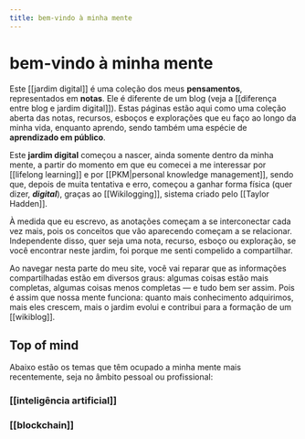 ```yaml
---
title: bem-vindo à minha mente
---
```

# bem-vindo à minha mente

Este [[jardim digital]] é uma coleção dos meus **pensamentos**, representados em **notas**. Ele é diferente de um blog (veja a [[diferença entre blog e jardim digital]]). Estas páginas estão aqui como uma coleção aberta das notas, recursos, esboços e explorações que eu faço ao longo da minha vida, enquanto aprendo, sendo também uma espécie de **aprendizado em público**.

Este **jardim digital** começou a nascer, ainda somente dentro da minha mente, a partir do momento em que eu comecei a me interessar por [[lifelong learning]] e por [[PKM|personal knowledge management]], sendo que, depois de muita tentativa e erro, começou a ganhar forma física (quer dizer, **_digital_**), graças ao [[Wikilogging]], sistema criado pelo [[Taylor Hadden]].

À medida que eu escrevo, as anotações começam a se interconectar cada vez mais, pois os conceitos que vão aparecendo começam a se relacionar. Independente disso, quer  seja uma nota, recurso, esboço ou exploração, se você encontrar neste jardim, foi porque me senti compelido a compartilhar.

Ao navegar nesta parte do meu site, você vai reparar que as informações compartilhadas estão em diversos graus: algumas coisas estão mais completas, algumas coisas menos completas — e tudo bem ser assim. Pois é assim que nossa mente funciona: quanto mais conhecimento adquirimos, mais eles crescem, mais o jardim evolui e contribui para a formação de um [[wikiblog]].

## Top of mind

Abaixo estão os temas que têm ocupado a minha mente mais recentemente, seja no âmbito pessoal ou profissional:

### [[inteligência artificial]]
### [[blockchain]]







